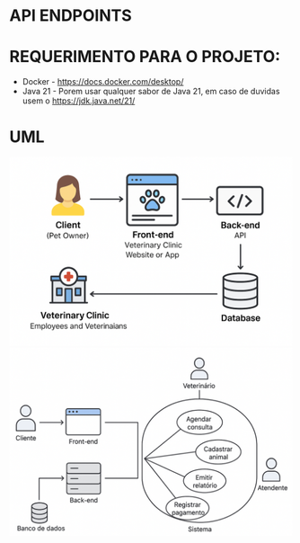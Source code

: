 # API ENDPOINTS


# REQUERIMENTO PARA O PROJETO:
- Docker - https://docs.docker.com/desktop/
- Java 21 - Porem usar qualquer sabor de Java 21, em caso de duvidas usem o https://jdk.java.net/21/


# UML
![uml1](.docs/uml1.png)
![uml2](.docs/uml2.png)